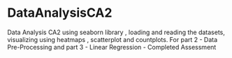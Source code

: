 # DataAnalysisCA2
Data Analysis CA2 using seaborn library , loading and reading the datasets, visualizing using heatmaps , scatterplot and countplots.  For part 2 - Data Pre-Processing and part 3 - Linear Regression - Completed Assessment
